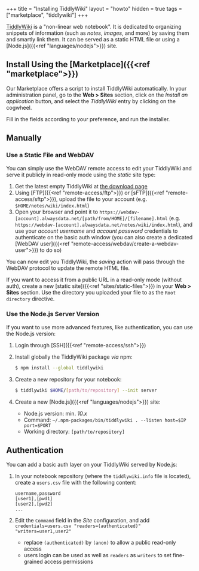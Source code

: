 +++
title = "Installing TiddlyWiki"
layout = "howto"
hidden = true
tags = ["marketplace", "tiddlywiki"]
+++

[TiddlyWiki](https://tiddlywiki.com/) is a "non-linear web notebook". It is dedicated to organizing snippets of information (such as *notes*, *images*, and more) by saving them and smartly link them. It can be served as a static HTML file or using a [Node.js]({{<ref "languages/nodejs">}}) site.

## Install Using the [Marketplace]({{<ref "marketplace">}})

Our Marketplace offers a script to install TiddlyWiki automatically. In your administration panel, go to the **Web > Sites** section, click on the *Install an application* button, and select the *TiddlyWiki* entry by clicking on the cogwheel.

Fill in the fields according to your preference, and run the installer.

## Manually

### Use a Static File and WebDAV

You can simply use the WebDAV remote access to edit your TiddlyWiki and serve it publicly in read-only mode using the *static* site type:

1. Get the latest empty TiddlyWiki at [the download page](https://tiddlywiki.com/#GettingStarted)
2. Using [FTP]({{<ref "remote-access/ftp">}}) or [sFTP]({{<ref "remote-access/sftp">}}), upload the file to your account (e.g. `$HOME/notes/wiki/index.html`)
3. Open your browser and point it to `https://webdav-[account].alwaysdata.net/[path/from/HOME]/[filename].html` (e.g. `https://webdav-[account].alwaysdata.net/notes/wiki/index.html`), and use your *account username* and *account password* credentials to authenticate on the basic auth window (you can also create a dedicated [WebDAV user]({{<ref "remote-access/webdav/create-a-webdav-user">}}) to do so)

You can now edit you TiddlyWiki, the *saving* action will pass through the WebDAV protocol to update the remote HTML file.

If you want to access it from a public URL in a read-only mode (without auth), create a new [static site]({{<ref "sites/static-files">}}) in your **Web > Sites** section. Use the directory you uploaded your file to as the `Root directory` directive.

### Use the Node.js Server Version

If you want to use more advanced features, like authentication, you can use the Node.js version:

1. Login through [SSH]({{<ref "remote-access/ssh">}})

2. Install globally the TiddlyWiki package *via* npm:

    ```sh
    $ npm install --global tiddlywiki
    ```

3. Create a new repository for your notebook:

    ```sh
    $ tiddlywiki $HOME/[path/to/repository] --init server
    ```

4. Create a new [Node.js]({{<ref "languages/nodejs">}}) site:
   - Node.js version: min. *10.x*
   - Command: `~/.npm-packages/bin/tiddlywiki . --listen host=$IP port=$PORT`
   - Working directory: `[path/to/repository]`

## Authentication

You can add a basic auth layer on your TiddlyWiki served by Node.js:

1. In your notebook repository (where the `tiddlywiki.info` file is located), create a `users.csv` file with the following content:

    ```csv
    username,password
    [user1],[pwd1]
    [user2],[pwd2]
    ...
    ```

2. Edit the `Command` field in the *Site* configuration, and add `credentials=users.csv "readers=(authenticated)" "writers=user1,user2"`

    - replace `(authenticated)` by `(anon)` to allow a public read-only access
    - users login can be used as well as `readers` as `writers` to set fine-grained access permissions
